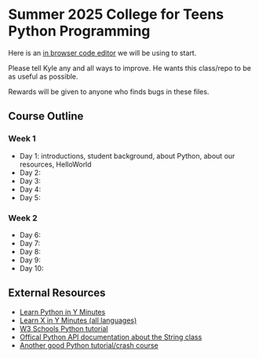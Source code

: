 # Summer 2025 College for Teens Python Programming

Here is an [in browser code editor](https://www.online-python.com/) we will be using to start.

Please tell Kyle any and all ways to improve. He wants this class/repo to be as useful as possible. 

Rewards will be given to anyone who finds bugs in these files.

## Course Outline

### Week 1
* Day 1: introductions, student background, about Python, about our resources, HelloWorld
* Day 2: 
* Day 3: 
* Day 4: 
* Day 5: 

### Week 2
* Day 6: 
* Day 7: 
* Day 8: 
* Day 9: 
* Day 10: 

## External Resources
* [Learn Python in Y Minutes](https://learnxinyminutes.com/docs/python/)
* [Learn X in Y Minutes (all languages)](https://learnxinyminutes.com/)
* [W3 Schools Python tutorial](https://www.w3schools.com/python/)
* [Offical Python API documentation about the String class](https://docs.python.org/2/library/strings.html)
* [Another good Python tutorial/crash course](https://www.tutorialspoint.com/python/index.htm)
  
